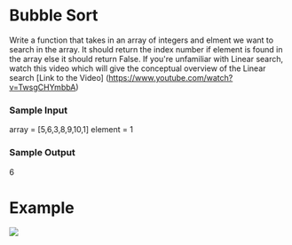 # Bubble Sort #
Write a function that takes in an array of integers and elment we want to search in the array. It should return the index number if element is found in the array else it should return False.
If you're unfamiliar with Linear search, watch this video which will give the conceptual overview of the Linear search [Link to the Video] (https://www.youtube.com/watch?v=TwsgCHYmbbA)
### Sample Input ###
array = [5,6,3,8,9,10,1]
element = 1
### Sample Output ###
6
# Example #
![](Images/LinearSearch.png)

